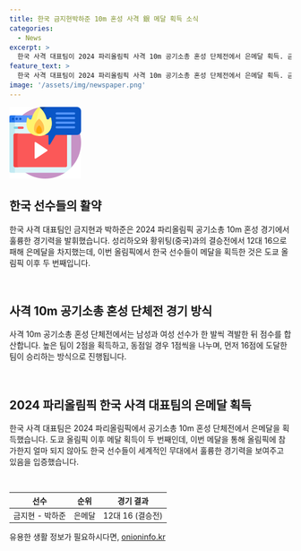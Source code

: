 ```yaml
---
title: 한국 금지현박하준 10m 혼성 사격 銀 메달 획득 소식
categories:
  - News
excerpt: >
  한국 사격 대표팀이 2024 파리올림픽 사격 10m 공기소총 혼성 단체전에서 은메달 획득. 금지현-박하준이 세트 점수 12-16으로 중국을 상대로 우승을 놓쳤지만, 올림픽 메달 결정전에서 2점을 따는 규칙으로 치열했던 경쟁을 보여주었다. 한국 사격은 이전 도쿄 올림픽에서는 은메달 1개에 그쳤으나, 파리올림픽에서 가벼운 첫발을 내딛었다.
feature_text: >
  한국 사격 대표팀이 2024 파리올림픽 사격 10m 공기소총 혼성 단체전에서 은메달 획득. 금지현-박하준이 세트 점수 12-16으로 중국을 상대로 우승을 놓쳤지만, 올림픽 메달 결정전에서 2점을 따는 규칙으로 치열했던 경쟁을 보여주었다. 한국 사격은 이전 도쿄 올림픽에서는 은메달 1개에 그쳤으나, 파리올림픽에서 가벼운 첫발을 내딛었다.
image: '/assets/img/newspaper.png'
---
```


<p><img src="/assets/img/news.png" alt="rentncar 속보" /></p>

<h2 data-ke-size="size26">한국 선수들의 활약</h2>

<p>한국 사격 대표팀인 금지현과 박하준은 2024 파리올림픽 공기소총 10m 혼성 경기에서 훌륭한 경기력을 발휘했습니다. 성리하오와 황위팅(중국)과의 결승전에서 12대 16으로 패해 은메달을 차지했는데, 이번 올림픽에서 한국 선수들이 메달을 획득한 것은 도쿄 올림픽 이후 두 번째입니다.</p>

<p data-ke-size="size16">&nbsp;</p>

<h2 data-ke-size="size26">사격 10m 공기소총 혼성 단체전 경기 방식</h2>

<p>사격 10m 공기소총 혼성 단체전에서는 남성과 여성 선수가 한 발씩 격발한 뒤 점수를 합산합니다. 높은 팀이 2점을 획득하고, 동점일 경우 1점씩을 나누며, 먼저 16점에 도달한 팀이 승리하는 방식으로 진행됩니다.</p>

<p data-ke-size="size16">&nbsp;</p>

<h2 data-ke-size="size26">2024 파리올림픽 한국 사격 대표팀의 은메달 획득</h2>

<p>한국 사격 대표팀은 2024 파리올림픽에서 공기소총 10m 혼성 단체전에서 은메달을 획득했습니다. 도쿄 올림픽 이후 메달 획득이 두 번째인데, 이번 메달을 통해 올림픽에 참가한지 얼마 되지 않아도 한국 선수들이 세계적인 무대에서 훌륭한 경기력을 보여주고 있음을 입증했습니다.</p>

<p data-ke-size="size16">&nbsp;</p>

<table>
    <thead>
        <tr>
            <th scope="col">선수</th>
            <th scope="col">순위</th>
            <th scope="col">경기 결과</th>
        </tr>
    </thead>
    <tbody>
        <tr>
            <td style="text-align: center;">금지현 - 박하준</td>
            <td style="text-align: center;">은메달</td>
            <td style="text-align: center;">12대 16 (결승전)</td>
        </tr>
    </tbody>
</table>
유용한 생활 정보가 필요하시다면, <a href="https://onioninfo.kr" rel="dofollow">onioninfo.kr</a>


